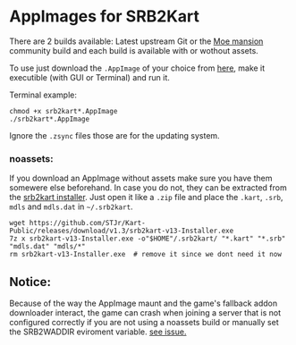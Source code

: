# AppImages for SRB2Kart

There are 2 builds available: Latest upstream Git or the [Moe mansion](https://mb.srb2.org/addons/srb2kart-1-3-moe-mansion.42/) community build and each build is available with or wothout assets.

To use just download the `.AppImage` of your choice from [here](https://github.com/Lonsfor/srb2k-appimage/releases/latest), make it executible (with GUI or Terminal) and run it.

Terminal example:
```
chmod +x srb2kart*.AppImage
./srb2kart*.AppImage
```

Ignore the `.zsync` files those are for the updating system.

### noassets:

If you download an AppImage without assets make sure you have them somewere else beforehand. In case you do not, they can be extracted from the [srb2kart installer](https://github.com/STJr/Kart-Public/releases/download/v1.3/srb2kart-v13-Installer.exe). Just open it like a `.zip` file and place the `.kart`, `.srb`, `mdls` and `mdls.dat` in `~/.srb2kart`.

```
wget https://github.com/STJr/Kart-Public/releases/download/v1.3/srb2kart-v13-Installer.exe
7z x srb2kart-v13-Installer.exe -o"$HOME"/.srb2kart/ "*.kart" "*.srb" "mdls.dat" "mdls/*"
rm srb2kart-v13-Installer.exe  # remove it since we dont need it now
```

## Notice:
Because of the way the AppImage maunt and the game's fallback addon downloader interact, the game can crash when joining a server that is not configured correctly if you are not using a noassets build or manually set the SRB2WADDIR eviroment variable. [see issue.](https://github.com/Lonsfor/srb2k-appimage/issues/1)
